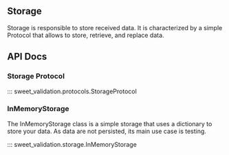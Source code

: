 ## Storage

Storage is responsible to store received data. It is characterized by a simple Protocol
that allows to store, retrieve, and replace data.

## API Docs

### Storage Protocol

::: sweet_validation.protocols.StorageProtocol

### InMemoryStorage

The InMemoryStorage class is a simple storage that uses a dictionary to store your
data. As data are not persisted, its main use case is testing.

::: sweet_validation.storage.InMemoryStorage